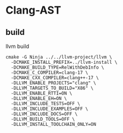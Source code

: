 <!--
 (c) Copyright 2022 - 2025 Advanced Micro Devices, Inc. All Rights Reserved.
-->

# Clang-AST

## build

llvm build

```
cmake -G Ninja ../../llvm-project/llvm \
  -DCMAKE_INSTALL_PREFIX=../llvm-install \
  -DCMAKE_BUILD_TYPE=RelWithDebInfo \
  -DCMAKE_C_COMPILER=clang-17 \
  -DCMAKE_CXX_COMPILER=clang++-17 \
  -DLLVM_ENABLE_PROJECTS="clang" \
  -DLLVM_TARGETS_TO_BUILD="X86" \
  -DLLVM_ENABLE_RTTI=ON \
  -DLLVM_ENABLE_EH=ON \
  -DLLVM_INCLUDE_TESTS=OFF \
  -DLLVM_INCLUDE_EXAMPLES=OFF \
  -DLLVM_INCLUDE_DOCS=OFF \
  -DLLVM_BUILD_TOOLS=OFF \
  -DLLVM_INSTALL_TOOLCHAIN_ONLY=ON

```
